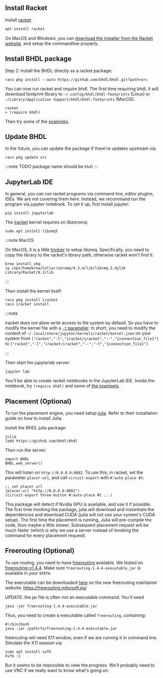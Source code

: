 <!-- :::caution
This site is under construction. A release will be available soon (expected Dec. 2021).
::: -->

## Install Racket

Install [racket](https://racket-lang.org/):

```sh
apt install racket
```

On MacOS and Windows, you can [download the installer from the Racket website](https://download.racket-lang.org/), and setup
the commandline properly.

<!-- IMPORTANT: racket v7.8 seems to be broken! The cc-find will return negative values. That's apparently a bug of either racket v7.8 or the bundled pict library. Use v7.7 instead. Links to the download pages:

- [all versions](https://download.racket-lang.org/all-versions.html)
- [v7.7](https://download.racket-lang.org/racket-v7.7.html) -->

## Install BHDL package

Step 2: Install the BHDL directly as a racket package:

```
raco pkg install --auto https://github.com/bhdl/bhdl.git?path=src
```

You can now run racket and require bhdl. The first time requiring bhdl, it will download footprint library to `~/.config/bhdl/bhdl-footprints` (Linux) or `~/Library/Application Support/bhdl/bhdl-footprints` (MacOS).

```racket
racket
> (require bhdl)
```

Then try some of the [examples](/examples).

## Update BHDL

In the future, you can update the package if there're updates upstream via:

```shell
raco pkg update src
```

:::note TODO package name should be `bhdl`
:::

## JupyterLab IDE

In general, you can run racket programs via command line, editor plugins, IDEs. We are not covering them here. Instead, we recommand run the program via jupyter notebook. To set it up, first install jupyter:

```shell
pip install jupyterlab
```

The [iracket](https://github.com/rmculpepper/iracket) kernel requires on libzeromq:

```shell
sudo apt install libzmq5
```

:::note MacOS

On MacOS, it is a little [trickier](https://github.com/rmculpepper/racket-zeromq/issues/6) to setup libzmq. Specifically, you need to copy the library to the racket's library path, otherwise racket won't find it:

```shell
brew install zmq
cp /opt/homebrew/Cellar/zeromq/4.3.4/lib/libzmq.5.dylib Library/Racket/8.2/lib
```

:::

Then install the kernel itself:

```shell
raco pkg install iracket
raco iracket install
```

:::note

iracket does not allow write access to file system by default. So you have to
modify the kernel file with a [`-t`
parameter](https://github.com/rmculpepper/iracket/issues/13). In short, you need
to modify the content of `~/.local/share/jupyter/kernels/racket/kernel.json` on
your system from `["racket","-l","iracket/iracket","--","{connection_file}"]` to
`["racket","-l","iracket/iracket","--","-t","{connection_file}"]`

:::

Then start the jupyterlab server:

```shell
jupyter lab
```

You'll be able to create racket notebooks in the JupyterLab IDE. Inside the
notebook, try `(require bhdl)` and some of [the exampels](/examples).

<!-- TODO rename fitboard to BHDL-Key -->

<!-- - [BHDL-Key](bhdl-test/fitboard.ipynb): an ergonomic keyboard
- [onebutton](bhdl-test/onebutton.ipynb): a pushbutton board: https://github.com/forrestbao/onebutton
- [Arduino Spreadboard](bhdl-test/spreadboard.ipynb): an multi-dock for different form-factor Arduinos -->

<!-- One caveat to notice: the iRacket kernel seems to have problem when "restarting the kernel". The walk-around is to "shutdown the kernel" and "start it again". -->

## Placement (Optional)

To run the placement engine, you need setup
[julia](https://julialang.org/). Refer to their installation guide on how to
install Julia.

Install the BHDL julia package:

```
julia
]add https://github.com/bhdl/bhdl
```

Then run the server:

```
import BHDL
BHDL.web_server()
```

This will listen on `http://0.0.0.0:8082`. To use this, in racket, set the
parameter `placer-url`, and call `circuit-export` with `#:auto-place #t`:

```racket
;; set placer url
(placer-url "http://0.0.0.0:8082")
(circuit-export three-button #:auto-place #t ...)
```

This package will detect if Nvidia GPU is available, and use it if possible. The
first time invoking the package, julia will download and instantiate the
dependencies and download CUDA (julia will not use your system's CUDA setup).
The first time the placement is running, Julia will pre-compile the code, thus
maybe a little slower. Subsequent placement request will be much faster (which
is why we use a server instead of invoking the command for every placement request).

## Freerouting (Optional)

To use routing, you need to have
[freerouting](https://github.com/freerouting/freerouting) available. We tested
on
[freerouting-v1.4.4](https://github.com/freerouting/freerouting/releases/tag/v1.4.4). Make
sure `freerouting-1.4.4-executable.jar` is available in your `$PATH`.

The executable can be downloaded [here](https://bintray.com/miho/Freerouting/download_file?file_path=eu%2Fmihosoft%2Ffreerouting%2Ffreerouting%2F1.4.4%2Ffreerouting-1.4.4-executable.jar) on the new freerouting maintainer website: https://freerouting.mihosoft.eu/

UPDATE: the jar file is often not an executable command. You'll need

```
java -jar freerouting-1.4.4-executable.jar
```

Thus, you need to create a executable called `freerouting`, containing:

```
#!/bin/bash
java -jar /path/to/freerouting-1.4.4-executable.jar
```

freerouting will need X11 window, even if we are running it in command line. Simulate the X11 session via:

```
sudo apt install xvfb
Xvfb :1
```

But it seems to be impossible to view the progress. We'll probably need to use VNC if we really want to know what's going on.
